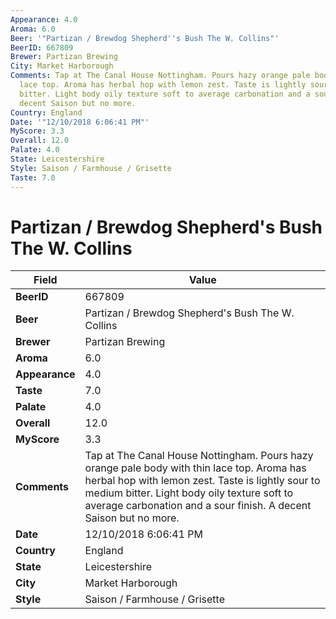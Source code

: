 ```yaml
---
Appearance: 4.0
Aroma: 6.0
Beer: '"Partizan / Brewdog Shepherd''s Bush The W. Collins"'
BeerID: 667809
Brewer: Partizan Brewing
City: Market Harborough
Comments: Tap at The Canal House Nottingham. Pours hazy orange pale body with thin
  lace top. Aroma has herbal hop with lemon zest. Taste is lightly sour to medium
  bitter. Light body oily texture soft to average carbonation and a sour finish. A
  decent Saison but no more.
Country: England
Date: '"12/10/2018 6:06:41 PM"'
MyScore: 3.3
Overall: 12.0
Palate: 4.0
State: Leicestershire
Style: Saison / Farmhouse / Grisette
Taste: 7.0
---
```


# Partizan / Brewdog Shepherd's Bush The W. Collins

| Field         | Value |
|---------------|-------|
| **BeerID** | 667809 |
| **Beer** | Partizan / Brewdog Shepherd's Bush The W. Collins |
| **Brewer** | Partizan Brewing |
| **Aroma** | 6.0 |
| **Appearance** | 4.0 |
| **Taste** | 7.0 |
| **Palate** | 4.0 |
| **Overall** | 12.0 |
| **MyScore** | 3.3 |
| **Comments** | Tap at The Canal House Nottingham. Pours hazy orange pale body with thin lace top. Aroma has herbal hop with lemon zest. Taste is lightly sour to medium bitter. Light body oily texture soft to average carbonation and a sour finish. A decent Saison but no more. |
| **Date** | 12/10/2018 6:06:41 PM |
| **Country** | England |
| **State** | Leicestershire |
| **City** | Market Harborough |
| **Style** | Saison / Farmhouse / Grisette |
